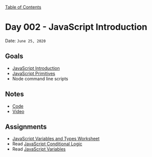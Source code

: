 [Table of Contents](/README.md)

# Day 002 - JavaScript Introduction

Date: `June 25, 2020`

## Goals
* [JavaScript Introduction](/units/javascript-introduction/README.md)
* [JavaScript Primitives](/units/javascript-primitives/README.md)
* Node command line scripts

## Notes
* [Code](./code)
* [Video](https://www.youtube.com/watch?v=6pRzMbWhsPw)

## Assignments
* [JavaScript Variables and Types Worksheet](/assignments/js-variables-and-types-worksheet)
* Read [JavaScript Conditional Logic](/units/javascript-conditional-logic)
* Read [JavaScript Variables](/units/javascript-variables)
